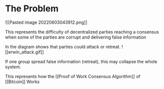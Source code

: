 # The Problem

![[Pasted image 20220603043912.png]]

This represents the difficulty of decentralized parties reaching a consensus when some of the parties are corrupt and delivering false information

In the diagram shows that parties could attack or retreat.
![[erwin_attack.gif]]

If one group spread false information (retreat), this may collapse the whole system.

This represents how the [[Proof of Work Consensus Algorithm]] of [[Bitcoin]] Works